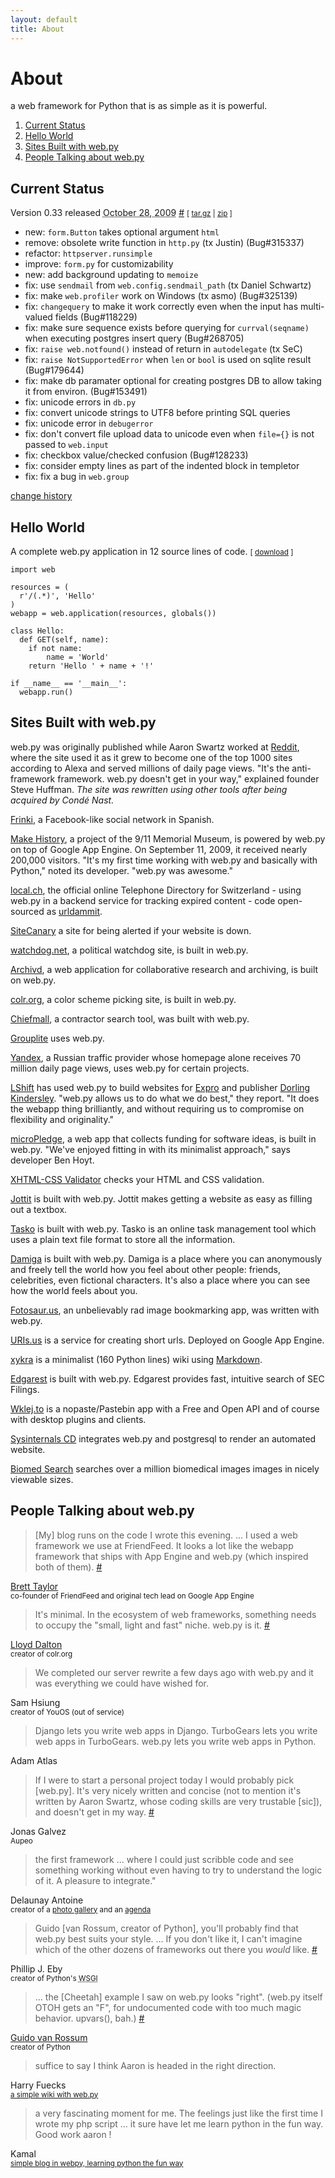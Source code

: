 ```yaml
---
layout: default
title: About
---
```


# About

a web framework for Python that is as simple as it is powerful.

1.  [Current Status](#status)
1.  [Hello World](#hello)
1.  [Sites Built with web.py](#sites)
1.  [People Talking about web.py](#people)

<h2 id=status>Current Status</h2>

<div class=hentry>
<p><span class=entry-title>Version 0.33 released</span> <abbr class="published updated" title=2009-10-28>October 28, 2009</abbr> <a href=/history#0.33 rel=bookmark>#</a> <small>[ <a href=http://angelo.gladding.name/assets/webpy/web.py-0.33.tar.gz>tar.gz</a> | <a href=http://angelo.gladding.name/assets/webpy/web.py-0.33.zip>zip</a> ]</small></p>
<ul class=changelist>
  <li>new: <code>form.Button</code> takes optional argument <code>html</code></li>
  <li>remove: obsolete write function in <code>http.py</code> (tx Justin) (Bug#315337)</li>
  <li>refactor: <code>httpserver.runsimple</code></li>
  <li>improve: <code>form.py</code> for customizability</li>
  <li>new: add background updating to <code>memoize</code></li>
  <li>fix: use <code>sendmail</code> from <code>web.config.sendmail_path</code> (tx Daniel Schwartz)</li>
  <li>fix: make <code>web.profiler</code> work on Windows (tx asmo) (Bug#325139)</li>
  <li>fix: <code>changequery</code> to make it work correctly even when the input has multi-valued fields (Bug#118229)</li>
  <li>fix: make sure sequence exists before querying for <code>currval(seqname)</code> when executing postgres insert query (Bug#268705)</li>
  <li>fix: <code>raise web.notfound()</code> instead of return in <code>autodelegate</code> (tx SeC)</li>
  <li>fix: <code>raise NotSupportedError</code> when <code>len</code> or <code>bool</code> is used on sqlite result (Bug#179644)</li>
  <li>fix: make db paramater optional for creating postgres DB to allow taking it from environ. (Bug#153491)</li>
  <li>fix: unicode errors in <code>db.py</code></li>
  <li>fix: convert unicode strings to UTF8 before printing SQL queries</li>
  <li>fix: unicode error in <code>debugerror</code></li>
  <li>fix: don't convert file upload data to unicode even when <code>file={}</code> is not passed to <code>web.input</code></li>
  <li>fix: checkbox value/checked confusion (Bug#128233)</li>
  <li>fix: consider empty lines as part of the indented block in templetor</li>
  <li>fix: fix a bug in <code>web.group</code></li>
</ul>
</div>

<a href=/history>change history</a>

<h2 id=hello>Hello World</h2>

A complete web.py application in 12 source lines of code. <small>[ [download](/usage/hello.py?format=raw) ]</small>

<pre class=prettyprint><code>import web

resources = (
  r'/(.*)', 'Hello'
)
webapp = web.application(resources, globals())

class Hello:  
  def GET(self, name):
    if not name: 
        name = 'World'
    return 'Hello ' + name + '!'

if __name__ == '__main__':
  webapp.run()</code></pre>

<h2 id=sites>Sites Built with web.py</h2>

<p class=vcard>web.py was originally published while Aaron Swartz worked at <a class="fn org url uid" href=http://reddit.com/>Reddit</a>, where the site used it as it grew to become one of the top 1000 sites according to Alexa and served millions of daily page views. "It's the anti-framework framework. web.py doesn't get in your way," explained founder Steve Huffman. <em>The site was rewritten using other tools after being acquired by Condé Nast.</em></p>

<p class=vcard><a class="fn org url uid" href=http://frinki.com/>Frinki</a>, a Facebook-like social network in Spanish.

<p class=vcard><a class="fn org url uid" href=http://makehistory.national911memorial.org/>Make History</a>, a project of the 9/11 Memorial Museum, is powered by web.py on top of Google App Engine. On September 11, 2009, it received nearly 200,000 visitors. "It's my first time working with web.py and basically with Python," noted its developer. "web.py was awesome."</p>

<p class=vcard><a class="fn org url uid" href=http://local.ch/>local.ch</a>, the official online Telephone Directory for Switzerland - using web.py in a backend service for tracking expired content - code open-sourced as <a href=http://github.com/harryf/urldammit/tree/master>urldammit</a>.</p>

<p class=vcard><a class="fn org url uid" href=http://sitecanary.com/>SiteCanary</a> a site for being alerted if your website is down.</p>

<p class=vcard><a class="fn org url uid" href=http://watchdog.net/>watchdog.net</a>, a political watchdog site, is built in web.py.</p>

<p class=vcard><a class="fn org url uid" href=http://archivd.com/>Archivd</a>, a web application for collaborative research and archiving, is built on web.py.</p>

<p class=vcard><a class="fn org url uid" href=http://colr.org/>colr.org</a>, a color scheme picking site, is built in web.py.</p>

<p class=vcard><a class="fn org url uid" href=http://chiefmall.com/>Chiefmall</a>, a contractor search tool, was built with web.py.</p>

<p class=vcard><a class="fn org url uid" href=http://grouplite.com/>Grouplite</a> uses web.py.</p>

<p class=vcard><a class="fn org url uid" href=http://yandex.ru/>Yandex</a>, a Russian traffic provider whose homepage alone receives 70 million daily page views, uses web.py for certain projects.</p>

<p class=vcard><a class="fn org url uid" href=http://lshift.net/>LShift</a> has used web.py to build websites for <a href=http://exproretail.com/>Expro</a> and publisher <a href=http://travel.dk.com/>Dorling Kindersley</a>. "web.py allows us to do what we do best," they report. "It does the webapp thing brilliantly, and without requiring us to compromise on flexibility and originality."</p>

<p class=vcard><a class="fn org url uid" href=http://micropledge.com/>microPledge</a>, a web app that collects funding for software ideas, is built in web.py. "We've enjoyed fitting in with its minimalist approach," says developer Ben Hoyt.</p>

<p class=vcard><a class="fn org url uid" href=http://xhtml-css.com/>XHTML-CSS Validator</a> checks your HTML and CSS validation.</p>

<p class=vcard><a class="fn org url uid" href=http://jottit.com/>Jottit</a> is built with web.py. Jottit makes getting a website as easy as filling out a textbox.</p>

<p class=vcard><a class="fn org url uid" href=http://taskodone.com/>Tasko</a> is built with web.py. Tasko is an online task management tool which uses a plain text file format to store all the information.</p>

<p class=vcard><a class="fn org url uid" href=http://damiga.com/>Damiga</a> is built with web.py. Damiga is a place where you can anonymously and freely tell the world how you feel about other people: friends, celebrities, even fictional characters. It's also a place where you can see how the world feels about you.</p>

<p class=vcard><a class="fn org url uid" href=http://fotosaur.us/>Fotosaur.us</a>, an unbelievably rad image bookmarking app, was written with web.py.</p>

<p class=vcard><a class="fn org url uid" href=http://uris.us/>URIs.us</a> is a service for creating short urls. Deployed on Google App Engine.</p>

<p class=vcard><a class="fn org url uid" href=http://xykra.org/>xykra</a> is a minimalist (160 Python lines) wiki using <a href=http://daringfireball.net/projects/markdown/>Markdown</a>.</p>

<p class=vcard><a class="fn org url uid" href=http://edgarest.com/>Edgarest</a> is built with web.py. Edgarest provides fast, intuitive search of SEC Filings.</p>

<p class=vcard><a class="fn org url uid" href=http://wklej.to/>Wklej.to</a> is a nopaste/Pastebin app with a Free and Open API and of course with desktop plugins and clients.</p>

<p class=vcard><a class="fn org url uid" href=http://sysinternals.xykra.org/>Sysinternals CD</a> integrates web.py and postgresql to render an automated website.</p>

<p class=vcard><a class="fn org url uid" href=http://biomed-search.com/>Biomed Search</a> searches over a million biomedical images images in nicely viewable sizes.</p>

<h2 id=people>People Talking about web.py</h2>

>   [My] blog runs on the code I wrote this evening. ... I used a web framework we use at FriendFeed. It looks a lot like the webapp framework that ships with App Engine and web.py (which inspired both of them). [#](http://bret.appspot.com/entry/experimenting-google-app-engine)

<p class=vcard><a class="fn url uid" href=http://bret.appspot.com/>Brett Taylor</a><br><small>co-founder of FriendFeed and original tech lead on Google App Engine</small></p>

>   It's minimal. In the ecosystem of web frameworks, something needs to occupy the "small, light and fast" niche. web.py is it. [#](http://www.colr.org/rewrite.html)

<p class=vcard><a class="fn url uid" href=http://twitter.com/daltonlp>Lloyd Dalton</a><br><small>creator of colr.org</small></p>

>   We completed our server rewrite a few days ago with web.py and it was everything we could have wished for.

<p class=vcard><span class=fn>Sam Hsiung</span><br><small>creator of YouOS (out of service)</small></p>

>   Django lets you write web apps in Django. TurboGears lets you write web apps in TurboGears. web.py lets you write web apps in Python.

<p class=vcard><span class=fn>Adam Atlas</span></p>

>   If I were to start a personal project today I would probably pick [web.py]. It's very nicely written and concise (not to mention it's written by Aaron Swartz, whose coding skills are very trustable [sic]), and doesn't get in my way. [#](http://www.artima.com/forums/flat.jsp?forum=106&thread=146149#189284)

<p class=vcard><span class=fn>Jonas Galvez</span><br><small>Aupeo</small></p>

>   the first framework ... where I could just scribble code and see something working without even having to try to understand the logic of it. A pleasure to integrate."

<p class=vcard><span class=fn>Delaunay Antoine</span><br><small>creator of a <a href=http://github.com/antoine/ibrouteur/>photo gallery</a> and an <a href=http://metagenda.org/>agenda</a></small></p>

>   Guido [van Rossum, creator of Python], you'll probably find that web.py best suits your style. ... If you don't like it, I can't imagine which of the other dozens of frameworks out there you *would* like. [#](http://shortb.net/~f561f2)

<p class=vcard><span class=fn>Phillip J. Eby</span><br><small>creator of Python's <abbr title="Web Server Gateway Interface">WSGI</abbr></small></p>

>   ... the [Cheetah] example I saw on web.py looks "right". (web.py itself OTOH gets an "F", for undocumented code with too much magic behavior. upvars(), bah.) [#](http://shortb.net/~f561f3)

<p class=vcard><a class="fn url uid" href=http://www.python.org/~guido/>Guido van Rossum</a><br><small>creator of Python</small></p>

>   suffice to say I think Aaron is headed in the right direction.

<p class=vcard><span class=fn>Harry Fuecks</span><br><small><a href=http://www.sitepoint.com/blogs/2006/01/06/a-simple-wiki-with-webpy/>a simple wiki with web.py</a></small></p>

>   a very fascinating moment for me. The feelings just like the first time I wrote my php script ... it sure have let me learn python in the fun way. Good work aaron !

<p class=vcard><span class=fn>Kamal</span><br><small><a href=http://www.k4ml.com/node/165>simple blog in webpy, learning python the fun way</a></small></p>